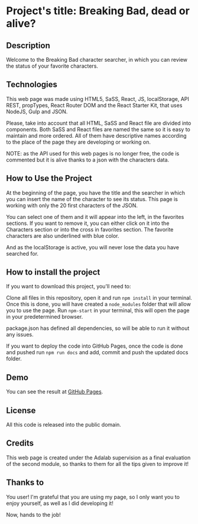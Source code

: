 # Project's title: Breaking Bad, dead or alive?

## Description

Welcome to the Breaking Bad character searcher, in which you can review the status of your favorite characters.

## Technologies

This web page was made using HTML5, SaSS, React, JS, localStorage, API REST, propTypes, React Router DOM and the React Starter Kit, that uses NodeJS, Gulp and JSON.

Please, take into account that all HTML, SaSS and React file are divided into components. Both SaSS and React files are named the same so it is easy to maintain and more ordered. All of them have descriptive names according to the place of the page they are developing or working on.

NOTE: as the API used for this web pages is no longer free, the code is commented but it is alive thanks to a json with the characters data.

## How to Use the Project

At the beginning of the page, you have the title and the searcher in which you can insert the name of the character to see its status. This page is working with only the 20 first characters of the JSON.

You can select one of them and it will appear into the left, in the favorites sections. If you want to remove it, you can either click on it into the Characters section or into the cross in favorites section. The favorite characters are also underlined with blue color.

And as the localStorage is active, you will never lose the data you have searched for.

## How to install the project

If you want to download this project, you'll need to:

Clone all files in this repository, open it and run `npm install` in your terminal. Once this is done, you will have created a `node_modules` folder that will allow you to use the page. Run `npm-start` in your terminal, this will open the page in your predetermined browser.

package.json has defined all dependencies, so will be able to run it without any issues.

If you want to deploy the code into GitHub Pages, once the code is done and pushed run `npm run docs` and add, commit and push the updated docs folder.

## Demo

You can see the result at [GitHub Pages](https://lvaldenebro.github.io/breaking-bad-character-searcher-js/).

## License

All this code is released into the public domain.

## Credits

This web page is created under the Adalab supervision as a final evaluation of the second module, so thanks to them for all the tips given to improve it!

## Thanks to

You user! I'm grateful that you are using my page, so I only want you to enjoy yourself, as well as I did developing it!

Now, hands to the job!
